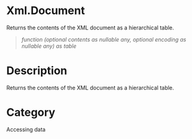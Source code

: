 ﻿# Xml.Document
Returns the contents of the XML document as a hierarchical table.
> _function (optional contents as nullable any, optional encoding as nullable any) as table_
# Description 
Returns the contents of the XML document as a hierarchical table.
# Category 
Accessing data
